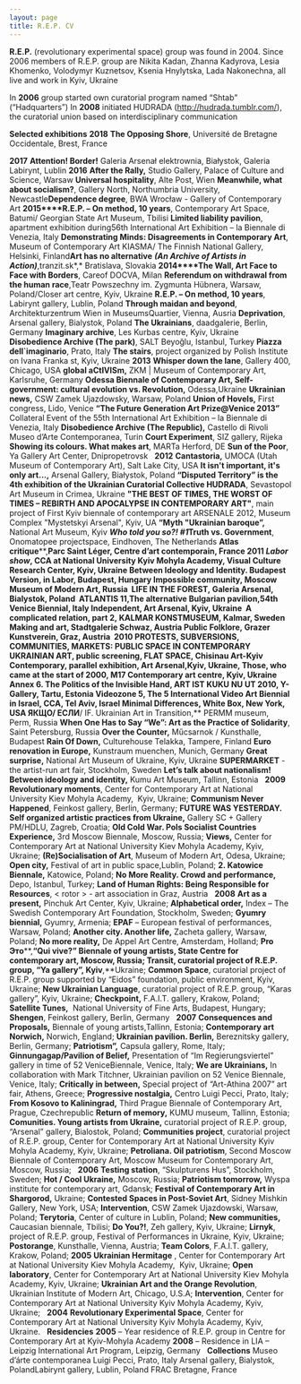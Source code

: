 ```yaml
---
layout: page
title: R.E.P. CV
---
```



**R.E.P.**
(revolutionary experimental space) group was found in 2004. 
Since 2006 members of R.E.P. group are Nikita Kadan, Zhanna Kadyrova, Lesia Khomenko,
Volodymyr Kuznetsov, Ksenia Hnylytska, Lada Nakonechna,
all live and work in Kyiv, Ukraine

In **2006** group started own curatorial program
named “Shtab” (“Hadquarters”)
In **2008**
initiated HUDRADA (http://hudrada.tumblr.com/), the curatorial
union based on interdisciplinary communication

**Selected exhibitions**
**2018**
**The
Opposing Shore**, Université de Bretagne
Occidentale, Brest, France

**2017**
**Attention! Border!** Galeria
Arsenał
elektrownia, Białystok,
Galeria Labirynt, Lublin
**2016**
**After the
Rally,** Studio Gallery, Palace of Culture and Science, Warsaw
**Universal hospitality**, Alte Post, Wien
**Meanwhile, what
about socialism?**, Gallery North, Northumbria University, Newcastle**Dependence degree**, BWA Wrocław - Gallery of
Contemporary Art
**2015****R.E.P. – On method, 10 years**, Contemporary Art Space, Batumi/ Georgian State Art Museum, Tbilisi
**Limited liability pavilion**, apartment exhibition during56th International Art Exhibition – la Biennale di Venezia, Italy
**Demonstrating Minds:
Disagreements in Contemporary Art**, Museum of Contemporary Art KIASMA/
The Finnish National Gallery, Helsinki, Finland**Art has no alternative** ***(An Archive of Artists in Action)***,tranzit.sk*,* Bratislava,
Slovakia
**2014****The Wall, Art Face to Face with Borders**, Careof
DOCVA, Milan
**Referendum on withdrawal from the human race**,Teatr Powszechny im. Zygmunta Hübnera, Warsaw, Poland/Closer art centre,
Kyiv, Ukraine
**R.E.P. – On method, 10 years**, Labirynt gallery, Lublin, Poland
**Through maidan and beyond**, Architekturzentrum Wien in MuseumsQuartier,
Vienna, Ausria 
**Deprivation**, Arsenal gallery, Bialystok, Poland
**The Ukrainians**, daadgalerie, Berlin, Germany
**Imaginary archive**, Les Kurbas centre, Kyiv, Ukraine
**Disobedience Archive (The park)**, SALT Beyoğlu, Istanbul, Turkey
**Piazza dell`imaginario**, Prato, Italy
**The stairs**, project organized by Polish Institute on Ivana Franka st, Kyiv,
Ukraine
**2013** 
**Whisper down the lane**, Gallery 400, Chicago, USA
**global aCtIVISm,** ZKM | Museum
of Contemporary Art, Karlsruhe, Germany
**Odessa
Biennale of Contemporary Art, Self-government:
cultural evolution vs. Revolution,**
Odessa,Ukraine
**Ukrainian news,** CSW Zamek Ujazdowsky,
Warsaw, Poland
**Union of Hovels,**
First congress, Lido, Venice
**“The Future Generation Art Prize@Venice 2013”** Collateral Event of the 55th International Art Exhibition – la Biennale
di Venezia, Italy
**Disobedience Archive (The Republic),** Castello di Rivoli Museo d’Arte Contemporanea, Turin
**Court
Experiment**, SIZ gallery, Rijeka
**Showing its
colours. What makes art**, MARTa Herford, DE
**Sun of the
Poor**, Ya Gallery Art Center,
Dnipropetrovsk
 
**2012**
**Cantastoria,** UMOCA (Utah Museum
of Contemporary Art), Salt Lake City, USA
**It isn't
important, it's only art...,** Arsenal Gallery, Białystok, Poland
**“Disputed
Territory” is the 4th exhibition of the Ukrainian Curatorial Collective HUDRADA**, Sevastopol
Art Museum in Crimea, Ukraine
**"THE BEST OF TIMES, THE WORST OF TIMES – REBIRTH
AND APOCALYPSE IN CONTEMPORARY ART"**, main project of First Kyiv biennale
of contemporary art ARSENALE 2012, Museum Complex
"Mystetskyi Arsenal", Kyiv, UA
**“Myth
"Ukrainian baroque”,** National Art Museum, Kyiv
***Who told you so?!
#1*****Truth vs. Government**, Onomatopee
projectspace, Eindhoven, The Netherlands
**Atlas critique****,**Parc Saint Léger, Centre d’art
contemporain, France
**2011**
***Labor show***, CCA at
National University Kyiv Mohyla Academy, Visual Culture Research
Center, Kyiv, Ukraine
**Between
Ideology and Identity**. Budapest Version, in Labor,
Budapest, Hungary
**Impossible community**, Moscow
Museum of Modern Art, Russia  
**LIFE IN THE FOREST**, Galeria
Arsenal, Bialystok, Poland 
**ATLANTIS 11,****The alternative Bulgarian pavilion,**54th
Venice Biennial, Italy
**Independent,** Art Arsenal, Kyiv, Ukraine 
**A
complicated relation,** part 2, KALMAR KONSTMUSEUM, Kalmar, Sweden
**Making and art**,
Stadtgalerie Schwaz, Austria
**Public Folklore**, Grazer
Kunstverein, Graz, Austria 
**2010**
**PROTESTS, SUBVERSIONS, COMMUNITIES,
MARKETS: PUBLIC SPACE IN CONTEMPORARY UKRAINIAN ART**,
public screening, FLAT
SPACE, Chisinau 
**Art-Kyiv Contemporary,** parallel
exhibition, Art Arsenal,Kyiv,
Ukraine,
**Those, who came at the start of 2000**,
M17 Contemporary art centre, Kyiv, Ukraine
**Annex 6.** **The Politics of the Invisible Hand**,
ART IST KUKU NU UT 2010, Y-Gallery, Tartu,
Estonia
**Videozone 5, The 5 International Video Art
Biennial in Israel,** CCA, Tel Aviv, Israel
**Minimal Differences****,** White
Box, New York, USA
**ЯКЩО****/** **ЕСЛИ****/ IF. Ukrainian Art in Transition,** PERMM museum, Perm, Russia
**When One Has to Say “We”: Art as the Practice of
Solidarity**, Saint Petersburg, Russia 
**Over the
Counter,** Műcsarnok / Kunsthalle, Budapest
**Rain Of
Down,** Culturehouse Telakka, Tampere, Finland
**Euro renovation in Europe,** Kunstraum
muenchen, Munich, Germany
**Great surprise,** National Art Museum of Ukraine, Kyiv,
Ukraine
**SUPERMARKET** - the
artist-run art fair, Stockholm, Sweden
**Let’s talk about nationalism! Between ideology and identity,** Kumu Art
Museum, Tallinn, Estonia 
 
**2009**
**Revolutionary moments**, Center
for Contemporary Art at National University Kiev Mohyla Academy,  Kyiv, Ukraine;
**Communism Never Happened**,
Feinkost gallery, Berlin, Germany;
**FUTURE WAS YESTERDAY. Self organized artistic
practices from Ukraine,** Gallery SC + Gallery PM/HDLU,
Zagreb, Croatia;
**Old Cold War. Pols Socialist Countries Experience,** 3rd
Moscow Biennale, Moscow, Russia;
**Views,** Center for
Contemporary Art at National University Kiev Mohyla Academy, Kyiv, Ukraine;
**(Re)Socialisation of Art**, Museum of
Modern Art, Odesa, Ukraine;
**Open city,** Festival of
art in public space,Lublin, Poland;
**2. Katowice Biennale,** Katowice,
Poland;
**No More Reality. Crowd and performance,** Depo,
Istanbul, Turkey;
**Land of Human Rights: Being Responsible for
Resources**, < rotor > - art association in Graz, Austria 
 
**2008**
**Art as a present,** Pinchuk Art
Center, Kyiv, Ukraine;
**Alphabetical order,** Index – The
Swedish Contemporary Art Foundation, Stockholm, Sweden;
**Gyumry biennial,** Gyumry,
Armenia;
**EPAF** – European
festival of performances, Warsaw, Poland;
**Another city. Another life,** Zacheta
gallery, Warsaw, Poland;
**No more reality,** De Appel Art
Centre, Amsterdam, Holland;
**Pro** **Это****,**“Qui vive?” Biennale of young artists, State Centre
for contemporary art, Moscow, Russia;
**Transit**, curatorial projeсt
of R.E.P. group, “Ya gallery”, Kyiv**,**Ukraine;
**Common Space**, curatorial projeсt
of R.E.P. group supported by “Eidos” foundation, public
environment, Kyiv, Ukraine;
**New Ukrainian Language**, curatorial projeсt
of R.E.P. group, “Karas gallery”, Kyiv,
Ukraine;
**Checkpoint,** F.A.I.T.
gallery, Krakow, Poland;
**Satellite Tunes,**  National University of Fine Arts, Budapest,
Hungary;
**Shengen**, Feinkost gallery, Berlin, Germany
 
**2007**
**Consequences and Proposals,** Biennale
of young artists,Tallinn, Estonia;
**Contemporary art Norwich,** Norwich,
England;
**Ukrainian pavilion. Berlin,** Bereznitsky
gallery, Berlin, Germany;
**Patriotism”,** Capsula
gallery, Rome, Italy;
**Ginnungagap/Pavilion of Belief,** Presentation
of “Im Regierungsviertel” gallery in time of 52 VeniceBiennale, Venice,
Italy;
**We are Ukrainians,** In
collaboration with Mark Titchner, Ukrainian pavilion on 52 Venice Biennale,
Venice, Italy;
**Critically in between,** Special
project of “Art-Athina 2007” art fair, Athens, Greece;
**Progressive nostalgia,** Centro
Luigi Pecci, Prato, Italy;
**From Kosovo to Kaliningrad,** Third
Prague Biennale of Contemporary Art, Prague, Czechrepublic
**Return of memory,** KUMU museum,
Tallinn, Estonia;
**Comunities. Young artists from Ukraine,** curatorial
project of R.E.P. group, “Arsenal” gallery, Bialostok, Poland;
**Communities project**, curatorial
project of R.E.P. group, Center for Contemporary Art at National University
Kyiv Mohyla Academy, Kyiv, Ukraine;
**Petroliana. Oil patriotism**,
Second Moscow Biennale of Contemporary Art, Moscow Museum for Contemporary Art,
Moscow, Russia;
 
**2006** 
**Testing station**, “Skulpturens
Hus”, Stockholm, Sweden;
**Hot / Cool Ukraine,** Moscow,
Russia;
**Patriotism tomorrow,** Wyspa
institute for contemporary art, Gdansk;
**Festival of Contemporary Art in Shargorod,**
Ukraine;
**Contested Spaces in Post-Soviet Art**,
Sidney Mishkin Gallery, New York, USA;
**Intervention**, CSW Zamek
Ujazdowski, Warsaw, Poland;
**Terytoria**, Center of
culture in Lublin, Poland;
**New communities,** Caucasian
biennale, Tbilisi;
**Do You?!**, Zeh
gallery, Kyiv, Ukraine;
**Lirnyk**, project of
R.E.P. group, Festival of Performances in Ukraine, Kyiv, Ukraine;
**Postorange**, Kunsthalle, Vienna, Austria;
**Team Colors**, F.A.I.T.
gallery, Krakow, Poland;
**2005**
**Ukrainian
Hermitage** , Center for Contemporary Art at National University
Kiev Mohyla Academy,  Kyiv, Ukraine;
**Open laboratory**, Center for
Contemporary Art at National University Kiev Mohyla Academy, Kyiv, Ukraine;
**Ukrainian Art and the Orange Revolution**,
Ukrainian Institute of Modern Art, Chicago, U.S.A;
**Intervention**, Center for
Contemporary Art at National University Kyiv Mohyla Academy, Kyiv, Ukraine;
 
**2004** 
**Revolutionary Experimental Space**,
Center for Contemporary Art at National University Kyiv Mohyla Academy, Kyiv,
Ukraine.
 
**Residencies**
**2005** – Year
residence of R.E.P. group in Centre for Contemporary Art at Kyiv-Mohyla Academy
**2008** – Residence
in LIA – Leipzig International Art Program, Leipzig, Germany
 
**Collections**
Museo d’árte
contemporanea Luigi Pecci, Prato, Italy
Arsenal gallery, Bialystok, PolandLabirynt gallery, Lublin, Poland
FRAC Bretagne, France







  










 


